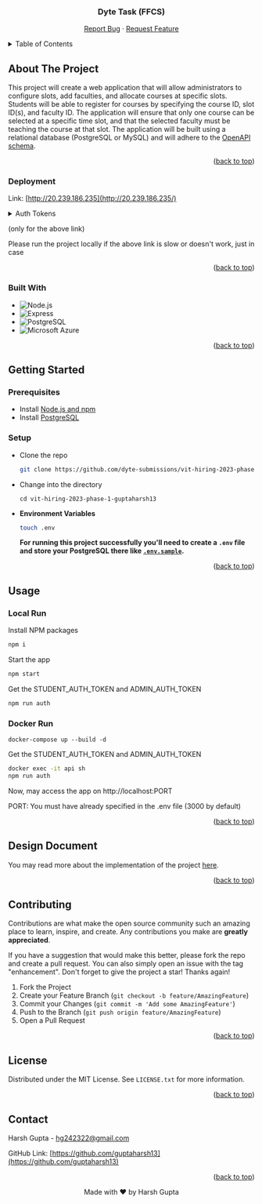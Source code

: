 <a name="readme-top"></a>

<div align="center">

  <h3 align="center">Dyte Task (FFCS)</h3>

  <p align="center">
    <a href="https://github.com/dyte-submissions/vit-hiring-2023-phase-1-guptaharsh13/issues">Report Bug</a>
    ·
    <a href="https://github.com/dyte-submissions/vit-hiring-2023-phase-1-guptaharsh13/issues">Request Feature</a>
  </p>
</div>

<!-- TABLE OF CONTENTS -->
<details>
  <summary>Table of Contents</summary>
  <ol>
    <li>
      <a href="#about-the-project">About The Project</a>
      <ul>
        <li><a href="#built-with">Built With</a></li>
      </ul>
    </li>
    <li><a href="#deployment">Deployment</a></li>
    <li>
      <a href="#getting-started">Getting Started</a>
      <ul>
        <li><a href="#prerequisites">Prerequisites</a></li>
        <li><a href="#installation">Installation</a></li>
      </ul>
    </li>
    <li>
      <a href="#usage">Usage</a>
      <ul>
        <li><a href="#local-run">Local Run</a></li>
        <li><a href="#docker-run">Docker Run</a></li>
      </ul>
    </li>
    <li><a href="#design-document">Design Document</a></li>
    <li><a href="#contributing">Contributing</a></li>
    <li><a href="#license">License</a></li>
    <li><a href="#contact">Contact</a></li>
  </ol>
</details>

<!-- ABOUT THE PROJECT -->

## About The Project

This project will create a web application that will allow administrators to configure slots, add faculties, and allocate courses at specific slots. Students will be able to register for courses by specifying the course ID, slot ID(s), and faculty ID. The application will ensure that only one course can be selected at a specific time slot, and that the selected faculty must be teaching the course at that slot. The application will be built using a relational database (PostgreSQL or MySQL) and will adhere to the [OpenAPI schema](https://dyte-hiring-docs.pages.dev/#/operations/post-admin-student).

<p align="right">(<a href="#readme-top">back to top</a>)</p>

### Deployment

Link: [http://20.239.186.235](http://20.239.186.235/)

<details>
      <summary>Auth Tokens</summary>
      <ul>
        <li>
          <details>
            <summary>STUDENT_AUTH_TOKEN</summary>
            <p>
              Bearer
              eyJhbGciOiJSUzI1NiIsInR5cCI6IkpXVCJ9.eyJzdWIiOiIyMEJDSTAzMzQiLCJpYXQiOjE2NzgwMzk3MjY1NzJ9.bGJjmThKnrIuy0FLHNgUBt7BAa9iAtjwkqKhRVffNNNIJcH-X7P8xhK9XJ7vciOENZ6o6GqH_Yvsb-VnktWF-KxtMe2PW6ac-3_L3u2F_CHGrmZt_zLXoK6ObF5yQss0UIFxi9rwlMRdUTsvK0zaG5lYMp7TrOzxr06vUnk01HtAlVxt6z08DdMWzl2Drt4jIJwViYJvkGOiUOknSzrYEgjkofvkg4xuPi9Mlol7F_tZbehhwpo-7bi8FGCg1FnfqboXP-OZydtDJk8S_zVbIZ_wKe3KyqchS3dpcqZ1SZIcW0alujLKUcXZhe7GaTFqxIQqGl0-Gy7wJEjcMRScyrh38FvV4zWjwfD73Qo23uzkq41No4j2DFue7qvMze4FMdUSkVOTi2mBWmSoG0I-qfoXsnUyxU2sy3vP0dtnP3QemOzCwSuZSp2C19d5WnPKfJFwRjbGZzgBJYeAB408EQo7qvM1IeJQXhDXPIcCpjDxXTXX1unvU5Ql91IhxyonKQqf2_Lu9QAZfsg-o0Bt9G3XRTU3CqEvxGIFlxmWeJdBKJ-Twx-51pX7cpSeWDsTFfmCn0wdrPhINLRWlBv432FSntYjVYs84zhP2yT5JzCyKKUTx0ETf5aRnvNa7QRU3esy4nq6r4BJLZqLUDFsgHKlIAcELs1CFnblu81Jq7k
            </p>
          </details>
        </li>
        <li>
          <details>
            <summary>ADMIN_AUTH_TOKEN</summary>
            <p>
              Bearer
              eyJhbGciOiJSUzI1NiIsInR5cCI6IkpXVCJ9.eyJzdWIiOiJhZG1pbiIsImlhdCI6MTY3ODAzOTcyNTM3OH0.LGhQLu565cMEciCQX0CyzcD7YAoakQgIY9_XaCZmayCHFMoMHI4KqBwH96999hOddQJNJCZB_v-MCetAs2G1wBOGbRiUv4-_hL98Kz52kzZxyGLo28ZOVt6DHDYvYStRFc8kWiJldjjqPhxkrO0BgDvtwJN02vYMTAS3PN6dGpjLYAKbKOQFZNdpJ2-GqIqY9lF2ZQ1dQIs543FFYRbk0Bs5CIINmutLVZStyXN3JBh4mItZCfOQ6rs5dS6BMlakG8ln4EbIMBJ-b8yWbIOy5xczrWbjmw9usQO3qMjl95iELbpf036ARD3M2PhtVSs1jMB-M1r-TMvXpPdVAQPBX0lCmoMCI_bJry6BnzxCUFrHWqZf3BJgVsNUbZ3qnAPEbfAoyfAn1ZOF47eiUWWqqeRCK7-kNb_oCetuB8umtq50x09RE2pGt98mKAMvAfvbtw7zuIEKZYSjSVrF5daXtKKYJDNo3hMChK4P5M2o898RvknKxrYuh8GRLYW0FS-FOdLIJIk_TG2hvm74gPlBpZK801hmjrdLQ9CZznCfFVGjHYB4CMAS8rNx3cXzF-Rk-P-dL9lHhjdYTgN3h9fBoJNhmWZDSOjJofcDF1Sb4qpoNahpLqCvBqovSROmBOMas7YlYfUr7gwjZNh48_SxRqeq7DPajfG62R8qM5WB4SM
            </p>
          </details>
        </li>
      </ul>
    </details>

(only for the above link)

Please run the project locally if the above link is slow or doesn't work, just in case

<p align="right">(<a href="#readme-top">back to top</a>)</p>

### Built With

- ![Node.js](https://img.shields.io/badge/Node.js-43853D?style=for-the-badge&logo=node.js&logoColor=white)
- ![Express](https://img.shields.io/badge/Express.js-404D59?style=for-the-badge)
- ![PostgreSQL](https://img.shields.io/badge/PostgreSQL-316192?style=for-the-badge&logo=postgresql&logoColor=white)
- ![Microsoft Azure](https://img.shields.io/badge/Microsoft_Azure-0089D6?style=for-the-badge&logo=microsoft-azure&logoColor=white)

<p align="right">(<a href="#readme-top">back to top</a>)</p>

<!-- GETTING STARTED -->

## Getting Started

### Prerequisites

- Install [Node.js and npm](https://nodejs.org/en/download/)
- Install [PostgreSQL](https://www.postgresql.org/download/)

### Setup

- Clone the repo

  ```sh
  git clone https://github.com/dyte-submissions/vit-hiring-2023-phase-1-guptaharsh13
  ```

- Change into the directory

  ```shell
  cd vit-hiring-2023-phase-1-guptaharsh13
  ```

- **Environment Variables**

  ```sh
  touch .env
  ```

  **For running this project successfully you'll need to create a `.env` file and store your PostgreSQL there like [`.env.sample`](https://github.com/dyte-submissions/vit-hiring-2023-phase-1-guptaharsh13/blob/master/.env.sample).**

<p align="right">(<a href="#readme-top">back to top</a>)</p>

<!-- USAGE EXAMPLES -->

## Usage

### Local Run

Install NPM packages

```sh
npm i
```

Start the app

```sh
npm start
```

Get the STUDENT_AUTH_TOKEN and ADMIN_AUTH_TOKEN

```sh
npm run auth
```

### Docker Run

```dh
docker-compose up --build -d
```

Get the STUDENT_AUTH_TOKEN and ADMIN_AUTH_TOKEN

```sh
docker exec -it api sh
npm run auth
```

Now, may access the app on http://localhost:PORT

PORT: You must have already specified in the .env file (3000 by default)

<p align="right">(<a href="#readme-top">back to top</a>)</p>

<!-- DESIGN DOCUMENT -->

## Design Document

You may read more about the implementation of the project [here](https://harshgupta13.notion.site/Implementation-bc7406f5b5ae45208daf965478839706).

<p align="right">(<a href="#readme-top">back to top</a>)</p>

<!-- CONTRIBUTING -->

## Contributing

Contributions are what make the open source community such an amazing place to learn, inspire, and create. Any contributions you make are **greatly appreciated**.

If you have a suggestion that would make this better, please fork the repo and create a pull request. You can also simply open an issue with the tag "enhancement".
Don't forget to give the project a star! Thanks again!

1. Fork the Project
2. Create your Feature Branch (`git checkout -b feature/AmazingFeature`)
3. Commit your Changes (`git commit -m 'Add some AmazingFeature'`)
4. Push to the Branch (`git push origin feature/AmazingFeature`)
5. Open a Pull Request

<p align="right">(<a href="#readme-top">back to top</a>)</p>

<!-- LICENSE -->

## License

Distributed under the MIT License. See `LICENSE.txt` for more information.

<p align="right">(<a href="#readme-top">back to top</a>)</p>

<!-- CONTACT -->

## Contact

Harsh Gupta - hg242322@gmail.com

GitHub Link: [https://github.com/guptaharsh13](https://github.com/guptaharsh13)

<p align="right">(<a href="#readme-top">back to top</a>)</p>

<p align="center">Made with ❤ by Harsh Gupta</p>
